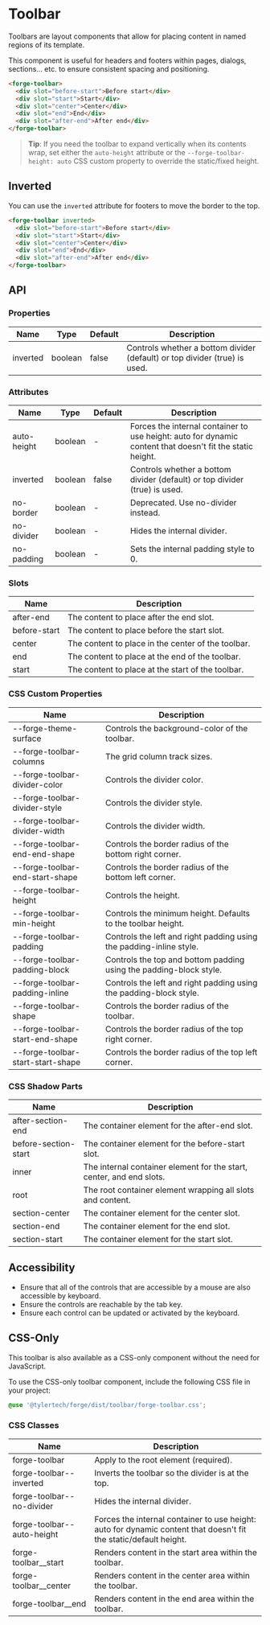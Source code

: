 # Toolbar

Toolbars are layout components that allow for placing content in named regions of its template.

This component is useful for headers and footers within pages, dialogs, sections... etc. to ensure consistent spacing and positioning.

```html
<forge-toolbar>
  <div slot="before-start">Before start</div>
  <div slot="start">Start</div>
  <div slot="center">Center</div>
  <div slot="end">End</div>
  <div slot="after-end">After end</div>
</forge-toolbar>
```

> **Tip**: If you need the toolbar to expand vertically when its contents wrap, set either the `auto-height` attribute or the `--forge-toolbar-height: auto` CSS custom property to override the static/fixed height.

## Inverted

You can use the `inverted` attribute for footers to move the border to the top.

```html
<forge-toolbar inverted>
  <div slot="before-start">Before start</div>
  <div slot="start">Start</div>
  <div slot="center">Center</div>
  <div slot="end">End</div>
  <div slot="after-end">After end</div>
</forge-toolbar>
```

## API

### Properties

| Name | Type | Default | Description |
|------|------|---------|-------------|
| inverted | boolean | false | Controls whether a bottom divider (default) or top divider (true) is used. |

### Attributes

| Name | Type | Default | Description |
|------|------|---------|-------------|
| auto-height | boolean | - | Forces the internal container to use height: auto for dynamic content that doesn't fit the static height. |
| inverted | boolean | false | Controls whether a bottom divider (default) or top divider (true) is used. |
| no-border | boolean | - | Deprecated. Use no-divider instead. |
| no-divider | boolean | - | Hides the internal divider. |
| no-padding | boolean | - | Sets the internal padding style to 0. |

### Slots

| Name | Description |
|------|-------------|
| after-end | The content to place after the end slot. |
| before-start | The content to place before the start slot. |
| center | The content to place in the center of the toolbar. |
| end | The content to place at the end of the toolbar. |
| start | The content to place at the start of the toolbar. |

### CSS Custom Properties

| Name | Description |
|------|-------------|
| --forge-theme-surface | Controls the background-color of the toolbar. |
| --forge-toolbar-columns | The grid column track sizes. |
| --forge-toolbar-divider-color | Controls the divider color. |
| --forge-toolbar-divider-style | Controls the divider style. |
| --forge-toolbar-divider-width | Controls the divider width. |
| --forge-toolbar-end-end-shape | Controls the border radius of the bottom right corner. |
| --forge-toolbar-end-start-shape | Controls the border radius of the bottom left corner. |
| --forge-toolbar-height | Controls the height. |
| --forge-toolbar-min-height | Controls the minimum height. Defaults to the toolbar height. |
| --forge-toolbar-padding | Controls the left and right padding using the padding-inline style. |
| --forge-toolbar-padding-block | Controls the top and bottom padding using the padding-block style. |
| --forge-toolbar-padding-inline | Controls the left and right padding using the padding-block style. |
| --forge-toolbar-shape | Controls the border radius of the toolbar. |
| --forge-toolbar-start-end-shape | Controls the border radius of the top right corner. |
| --forge-toolbar-start-start-shape | Controls the border radius of the top left corner. |

### CSS Shadow Parts

| Name | Description |
|------|-------------|
| after-section-end | The container element for the after-end slot. |
| before-section-start | The container element for the before-start slot. |
| inner | The internal container element for the start, center, and end slots. |
| root | The root container element wrapping all slots and content. |
| section-center | The container element for the center slot. |
| section-end | The container element for the end slot. |
| section-start | The container element for the start slot. |

## Accessibility

- Ensure that all of the controls that are accessible by a mouse are also accessible by keyboard.
- Ensure the controls are reachable by the tab key.
- Ensure each control can be updated or activated by the keyboard.

## CSS-Only

This toolbar is also available as a CSS-only component without the need for JavaScript.

To use the CSS-only toolbar component, include the following CSS file in your project:

```scss
@use '@tylertech/forge/dist/toolbar/forge-toolbar.css';
```

### CSS Classes

| Name | Description |
|------|-------------|
| forge-toolbar | Apply to the root element (required). |
| forge-toolbar--inverted | Inverts the toolbar so the divider is at the top. |
| forge-toolbar--no-divider | Hides the internal divider. |
| forge-toolbar--auto-height | Forces the internal container to use height: auto for dynamic content that doesn't fit the static/default height. |
| forge-toolbar__start | Renders content in the start area within the toolbar. |
| forge-toolbar__center | Renders content in the center area within the toolbar. |
| forge-toolbar__end | Renders content in the end area within the toolbar. |
